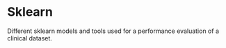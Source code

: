 # Sklearn
Different sklearn models and tools used for a performance evaluation of a clinical dataset.
